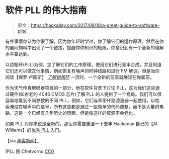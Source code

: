 # 软件 PLL 的伟大指南

> 原文：<https://hackaday.com/2017/09/10/a-great-guide-to-software-plls/>

有些事情你认为你很了解，因为你年轻时学过，你了解它们的运作原理。然后在你的晨间饲料中出现了一个链接，提醒你你知识的极限，你意识到有一个全新的理解水平要达到。

以锁相环(PLL)为例。您了解它们的工作原理，使用它们进行频率合成，并且知道它们还可以做其他事情，例如恢复有噪声的时钟线路和进行 FM 解调。但是当你阅读【保罗·卢图斯】 *[了解锁相环](https://arachnoid.com/phase_locked_loop/index.html)* 一页时，一个全新的前景就展现在你面前。

作为天气传真解码器项目的一部分，他在软件背景下讨论 PLL，这为我们这些通过硬件(如古老的 4046 CMOS 芯片)了解 PLL 的人提供了一个视角。我们可以很容易地看到不同参数的不同 PLL，例如，它们与窄带环路滤波器一起使用，以检索淹没在噪声中的信号，所有这些都是通过一些简单的代码调整，而不是大量的电路。这是一个已经有几年历史的页面，但是像这样的资源不会老化。

如果 PLL 对你来说是全新的，那么你需要重温一下去年 Hackaday 自己的【Al Williams】的[优秀 PLL 入门](https://hackaday.com/2016/03/23/unlock-the-phase-locked-loop/)。

【via [黑客新闻】](https://news.ycombinator.com/item?id=15189325)

[PLL 图:Chetvorno [CC0](https://commons.wikimedia.org/wiki/File:Phase_locked_loop.svg)